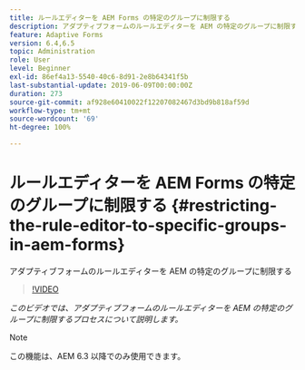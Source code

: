 ```yaml
---
title: ルールエディターを AEM Forms の特定のグループに制限する
description: アダプティブフォームのルールエディターを AEM の特定のグループに制限する
feature: Adaptive Forms
version: 6.4,6.5
topic: Administration
role: User
level: Beginner
exl-id: 86ef4a13-5540-40c6-8d91-2e8b64341f5b
last-substantial-update: 2019-06-09T00:00:00Z
duration: 273
source-git-commit: af928e60410022f12207082467d3bd9b818af59d
workflow-type: tm+mt
source-wordcount: '69'
ht-degree: 100%

---
```


# ルールエディターを AEM Forms の特定のグループに制限する {#restricting-the-rule-editor-to-specific-groups-in-aem-forms}

アダプティブフォームのルールエディターを AEM の特定のグループに制限する

>[!VIDEO](https://video.tv.adobe.com/v/19470?quality=12&learn=on)

*このビデオでは、アダプティブフォームのルールエディターを AEM の特定のグループに制限するプロセスについて説明します。*

>[!NOTE]
>
>この機能は、AEM 6.3 以降でのみ使用できます。
